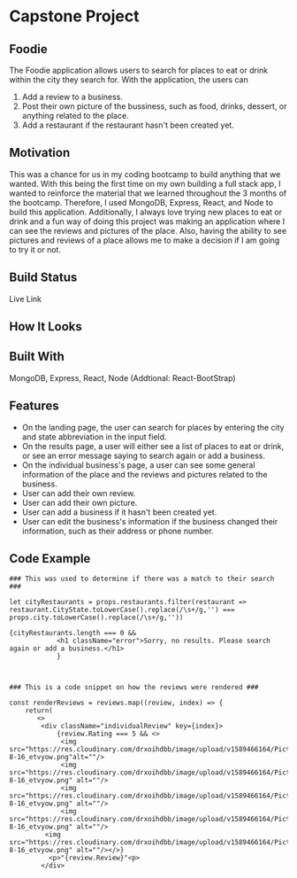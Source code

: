 # Capstone Project

## Foodie
The Foodie application allows users to search for places to eat or drink within the city they search for. With the application, the users can 
1. Add a review to a business.
2. Post their own picture of the bussiness, such as food, drinks, dessert, or anything related to the place.
3. Add a restaurant if the restaurant hasn't been created yet.

## Motivation
This was a chance for us in my coding bootcamp to build anything that we wanted. With this being the first time on my own building a full stack app, I wanted to reinforce the material that we learned throughout the 3 months of the bootcamp. Therefore, I used MongoDB, Express, React, and Node to build this application. Additionally, I always love trying new places to eat or drink and a fun way of doing this project was making an application where I can see the reviews and pictures of the place. Also, having the ability to see pictures and reviews of a place allows me to make a decision if I am going to try it or not. 

## Build Status
Live Link

## How It Looks

## Built With
MongoDB, Express, React, Node
(Addtional: React-BootStrap)

## Features
* On the landing page, the user can search for places by entering the city and state abbreviation in the input field.
* On the results page, a user will either see a list of places to eat or drink, or see an error message saying to search again or add a business.
* On the individual business's page, a user can see some general information of the place and the reviews and pictures related to the business.
* User can add their own review.
* User can add their own picture.
* User can add a business if it hasn't been created yet.
* User can edit the business's information if the business changed their information, such as their address or phone number.

## Code Example
```
### This was used to determine if there was a match to their search ###

let cityRestaurants = props.restaurants.filter(restaurant => restaurant.CityState.toLowerCase().replace(/\s+/g,'') === props.city.toLowerCase().replace(/\s+/g,''))

{cityRestaurants.length === 0 &&
            <h1 className="error">Sorry, no results. Please search again or add a business.</h1>
            }



### This is a code snippet on how the reviews were rendered ###

const renderReviews = reviews.map((review, index) => {
    return(
       <>
        <div className="individualReview" key={index}>
            {review.Rating === 5 && <>
             <img src="https://res.cloudinary.com/drxoihdbb/image/upload/v1589466164/Pictures/star-8-16_etvyow.png"alt=""/>
             <img src="https://res.cloudinary.com/drxoihdbb/image/upload/v1589466164/Pictures/star-8-16_etvyow.png" alt=""/>
             <img src="https://res.cloudinary.com/drxoihdbb/image/upload/v1589466164/Pictures/star-8-16_etvyow.png" alt=""/>
             <img src="https://res.cloudinary.com/drxoihdbb/image/upload/v1589466164/Pictures/star-8-16_etvyow.png" alt=""/>
         <img src="https://res.cloudinary.com/drxoihdbb/image/upload/v1589466164/Pictures/star-8-16_etvyow.png" alt=""/></>}
          <p>"{review.Review}"<p>
        </div> 

```
